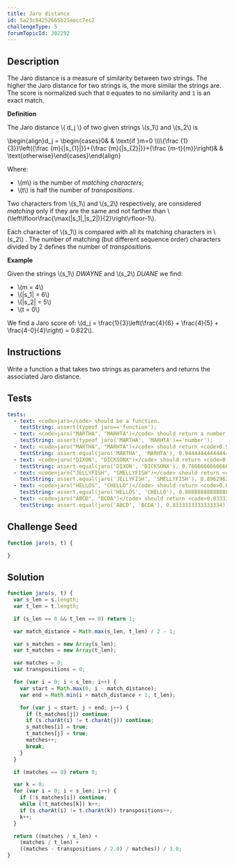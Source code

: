 ```yaml
---
title: Jaro distance
id: 5a23c84252665b21eecc7ec2
challengeType: 5
forumTopicId: 302292
---
```


## Description

<section id='description'>

The Jaro distance is a measure of similarity between two strings. The higher the Jaro distance for two strings is, the more similar the strings are. The score is normalized such that `0` equates to no similarity and `1` is an exact match.

**Definition**

The Jaro distance \\( d_j \\) of two given strings \\(s_1\\) and \\(s_2\\) is

\\begin{align}d_j = \\begin{cases}0& & \\text{if }m=0 \\\\\\\\{\\frac {1}{3}}\\left({\\frac {m}{|s\_{1}|}}+{\\frac {m}{|s\_{2}|}}+{\\frac {m-t}{m}}\\right)& & \\text{otherwise}\\end{cases}\\end{align}

Where:

<ul>
  <li>\(m\) is the number of <i>matching characters</i>;</li>
  <li> \(t\) is half the number of <i>transpositions</i>.</li>
</ul>

Two characters from \\(s_1\\) and \\(s_2\\) respectively, are considered *matching* only if they are the same and not farther than \\(\\left\\lfloor\\frac{\\max(|s_1|,|s_2|)}{2}\\right\\rfloor-1\\).

Each character of \\(s_1\\) is compared with all its matching characters in \\(s_2\\) . The number of matching (but different sequence order) characters divided by 2 defines the number of *transpositions*.

**Example**

Given the strings \\(s_1\\) *DWAYNE* and \\(s_2\\) *DUANE* we find:

<ul>
  <li>\(m = 4\)</li>
  <li>\(|s_1| = 6\)</li>
  <li>\(|s_2| = 5\)</li>
  <li>\(t = 0\)</li>
</ul>

We find a Jaro score of: \\(d_j = \\frac{1}{3}\\left(\\frac{4}{6} + \\frac{4}{5} + \\frac{4-0}{4}\\right) = 0.822\\).

</section>

## Instructions

<section id='instructions'>

Write a function a that takes two strings as parameters and returns the associated Jaro distance.

</section>

## Tests

<section id='tests'>

```yml
tests:
  - text: <code>jaro</code> should be a function.
    testString: assert(typeof jaro=='function');
  - text: <code>jaro("MARTHA", "MARHTA")</code> should return a number.
    testString: assert(typeof jaro('MARTHA', 'MARHTA')=='number');
  - text: <code>jaro("MARTHA", "MARHTA")</code> should return <code>0.9444444444444445</code>.
    testString: assert.equal(jaro('MARTHA', 'MARHTA'), 0.9444444444444445);
  - text: <code>jaro("DIXON", "DICKSONX")</code> should return <code>0.7666666666666666</code>.
    testString: assert.equal(jaro('DIXON', 'DICKSONX'), 0.7666666666666666);
  - text: <code>jaro("JELLYFISH", "SMELLYFISH")</code> should return <code>0.8962962962962964</code>.
    testString: assert.equal(jaro('JELLYFISH', 'SMELLYFISH'), 0.8962962962962964);
  - text: <code>jaro("HELLOS", "CHELLO")</code> should return <code>0.888888888888889</code>.
    testString: assert.equal(jaro('HELLOS', 'CHELLO'), 0.888888888888889);
  - text: <code>jaro("ABCD", "BCDA")</code> should return <code>0.8333333333333334</code>.
    testString: assert.equal(jaro('ABCD', 'BCDA'), 0.8333333333333334);

```

</section>

## Challenge Seed

<section id='challengeSeed'>

<div id='js-seed'>

```js
function jaro(s, t) {

}
```

</div>

</section>

## Solution

<section id='solution'>

```js
function jaro(s, t) {
  var s_len = s.length;
  var t_len = t.length;

  if (s_len == 0 && t_len == 0) return 1;

  var match_distance = Math.max(s_len, t_len) / 2 - 1;

  var s_matches = new Array(s_len);
  var t_matches = new Array(t_len);

  var matches = 0;
  var transpositions = 0;

  for (var i = 0; i < s_len; i++) {
    var start = Math.max(0, i - match_distance);
    var end = Math.min(i + match_distance + 1, t_len);

    for (var j = start; j < end; j++) {
      if (t_matches[j]) continue;
      if (s.charAt(i) != t.charAt(j)) continue;
      s_matches[i] = true;
      t_matches[j] = true;
      matches++;
      break;
    }
  }

  if (matches == 0) return 0;

  var k = 0;
  for (var i = 0; i < s_len; i++) {
    if (!s_matches[i]) continue;
    while (!t_matches[k]) k++;
    if (s.charAt(i) != t.charAt(k)) transpositions++;
    k++;
  }

  return ((matches / s_len) +
    (matches / t_len) +
    ((matches - transpositions / 2.0) / matches)) / 3.0;
}

```

</section>
